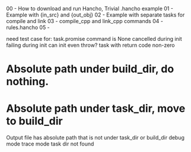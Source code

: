 00 - How to download and run Hancho, Trivial .hancho example
01 - Example with {in_src} and {out_obj}
02 - Example with separate tasks for compile and link
03 - compile_cpp and link_cpp commands
04 - rules.hancho
05 - 

need test case for:
  task.promise
  command is None
  cancelled during init
  failing during init
  can init even throw?
  task with return code non-zero
  # Absolute path under build_dir, do nothing.
  # Absolute path under task_dir, move to build_dir
  Output file has absolute path that is not under task_dir or build_dir
  debug mode
  trace mode
  task dir not found
